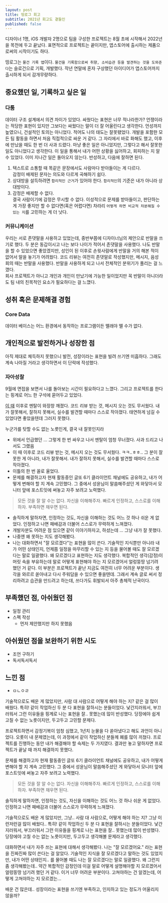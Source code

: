 ```yaml
---
layout: post
title: 띵로그 회고
subtitle: 2021년 회고도 곁들인
published: false
---
```


디자이너 1명, iOS 개발자 2명으로 팀을 구성한 프로젝트는 8월 초에 시작해서 2022년을 목전에 두고 끝났다. 표면적으로 프로젝트는 끝이지만, 앱스토어에 출시하는 제품으로써의 시작이기도 하다.

띵로그는 `물건 기록 앱`이다. `물건을 기록함으로써 취향, 소비습관 등을 발견하는 것을 도와준다`는 슬로건으로 기획, 개발했다. 작년 연말에 혼자 구상했던 아이디어가 앱스토어까지 출시하게 되서 감개무량하다. 

## 중요했던 일, 기록하고 싶은 일

### 다툼

데이터 구조 설계에서 의견 차이가 있었다. 싸웠다는 표현은 너무 적나라한가? 언쟁이라는 적당한 표현이 있지만 그보다는 싸웠다는 말이 더 잘 어울린다고 생각한다. 언성까지 높였으니, 건설적인 토의는 아니었다. 적어도 나의 태도는 잘못됐었다. 개발을 포함한 모든 팀 활동을 하면서 처음 직접적으로 싸운 거 같다. 그 자리에서 바로 화해도 했고, 이후에 만났을 때도 한 번 더 사과 드렸다. 마냥 좋은 일은 아니었지만, 그렇다고 해서 잘못한 일도 아니었다고 생각한다. 이 일을 통해서 내가 어떤 상황을 싫어하고, 회피하는 지 알 수 있었다. 이미 지나간 일은 돌아오지 않는다. 반성하고, 다음에 잘하면 된다.

1. 텍스트로 소통할 때 똑같은 문장에서도 사람마다 받아들이는 게 다르다.  
감정이 배제된 문자는 의도와 다르게 곡해하기 쉽다.
2. 상대방을 설득하려면 `합리적인 근거`가 있어야 한다. `합리적인`의 기준은 내가 아니라 상대방이다.
3. 감정은 배제할 수 없다.   
  결국 사람이기에 감정은 무시할 수 없다. 이성적으로 문제를 받아들이고, 판단하는 게 가장 좋지만 할 수 없다면(혹은 어렵다면) 차라리 `어떻게 하면 비교적 차분해질 수 있는 지`를 고민하는 게 더 낫다.

### 커뮤니케이션

우리는 서로 존댓말을 사용하고 있었는데, 중반부쯤에 디자이너님의 제안으로 반말을 쓰기로 했다. 두 분은 동갑이시고 나는 보다 나이가 적어서 존댓말을 사용했다. 나도 반말을 할 수 있었으면 좋았겠지만, 성인이 된 이후로 손윗사람에게 반말을 거의 해본 적이 없어서 말을 놓기가 어려웠다. 코드 리뷰는 여전히 존댓말로 작성했지만, 메시지, 음성 회의 때는 반말을 사용했다. 반말을 사용하게 되고 나서 전체적인 분위기가 풀리는 걸 느꼈다.  
회사 프로젝트가 아니고 개인과 개인이 만났기에 가능한 일이었지만 꼭 반말이 아니더라도 팀 내의 친목적인 요소가 필요하다는 걸 느꼈다.

## 성취 혹은 문제해결 경험

### Core Data

데이터 베이스는 어느 환경에서 동작하는 프로그램이든 뗄래야 뗄 수가 없다. 

## 개인적으로 발전하거나 성장한 점

아직 제대로 체득하지 못했으니 발전, 성장이라는 표현을 빌려 쓰기엔 미흡하다. 그래도 계속 나아질 거라고 생각하면서 이 단락에 작성했다.

### 자아성찰

9월에 면접을 보면서 나를 돌아보는 시간이 필요하다고 느꼈다. 그리고 프로젝트를 한다는 핑계로 어느 한 구석에 묻어두고 있었다. 

[이 때](#다툼) 이후로 멘탈이 와장창 깨졌다. 코드 리뷰 받는 것, 메시지 오는 것도 무서웠다. 내가 잘못해서, 잘하지 못해서, 실수를 발견할 때마다 스스로 작아졌다. 태연하게 넘길 수 있었다면 좋았을텐데 그러지 못했다. 



누군가를 탓할 수도 없는 노릇인게, 결국 내 잘못인지라 

- 위에서 언급했던 ... 그렇게 한 번 싸우고 나서 멘탈이 엄청 무너졌다. 사과 드리고 나서도 그랬음
- 이 때 이후로 코드 리뷰 받는 것, 메시지 오는 것도 무서웠다. ㅋㅋ..ㅎㅎ.. 그 분이 잘못한 게 아니라, 내가 잘못해서. 내가 잘하지 못해서, 실수를 발견할 때마다 스스로 작아졌다. 
- 이틀의 한 번 꼴로 울었다. 
- 문제를 해결하고자 현재 활동중인 글또 6기 클라이언트 채널에도 공유하고, 내가 어떻게 변해야 할 지 계속 고민했다. 그 중에서 성윤님이 말씀해주셨던 게 와닿아서 모니터 앞에 포스트잇에 써놓고 자주 보려고 노력했다.
> 모든 것을 잘 알 수는 없다. 자신을 이해해주자. 빠르게 인정하고, 스스로를 이해하자. 부족하면 채우면 된다.
- 솔직하게 말하자면, 인정하는 것도, 자신을 이해하는 것도 어느 것 하나 쉬운 게 없었다. 인정하고 나면 패배감과 더불어 스스로가 무력하게 느껴졌다. 
- 개발자분도 어려운 점 있으면 같이 이야기하자고, 하셨는데 ... 그냥 내가 잘 못했다. 
- 나중엔 왜 못하는 지도 생각해봤다.
- 나는 대화하면서 "잘 모르겠다"는 표현을 많이 쓴다. 기술적인 지식뿐만 아니라 내가 어떤 상태인지, 언제쯤 일정을 마무리할 수 있는 지 등을 물어볼 때도 잘 모르겠다는 말로 일괄했다. 왜 모르겠다고 표현하는 지도 생각했다. 복합적인 생각(감정)이 머릿 속을 부유하는데 말로 어떻게 표현해야 하는 지 모르겠어서 얼렁뚱땅 넘기려 했던 거 같다. 이 부분은 프로젝트가 끝난 지금도 여전히 너무 어려운 부분이다. 생각을 와르르 쏟아내고 다시 주워담을 수 있으면 좋을텐데. 그래서 계속 글로 써서 정리하려고 습관을 만드려고 하는데, 쓰다가도 휘발되서 아주 총체적 난국이다.


## 부족했던 점, 아쉬웠던 점
- 일정 관리
- 스펙 작성
  - 먼저 제안했지만 하지 못했음

## 아쉬웠던 점을 보완하기 위한 시도

- 조언 구하기
- 독서독서독서


## 느낀 점
- ㅁㄴㅇㄹ



기술적으로도 배운 게 많았지만, 사람 대 사람으로 어떻게 해야 하는 지? 같은 걸 많이 배웠다. 특히! 같이 작업하신 두 분 다 표현을 잘하시는 분들이었다. 낯간지러워서, 부끄러워서 그런 이유들을 핑계로 나는 표현을 잘.. 못했는데 많이 반성했다. 당장에야 쉽게 고칠 수 없는 노릇이지만, 두고두고 고민할 문제다.


프로젝트하면서 감정기복이 엄청 심했고, 1년치 눈물을 다 쏟아냈다고 해도 과언이 아니었다. 오롯이 내 문제였는데, 이 과정에서 같이 작업하신 분들께 폐를 많이 끼쳤다. 
프로젝트를 진행하는 동안 내가 해결해야 할 숙제는 두 가지였다. 결과만 놓고 말하자면 프로젝트가 끝날 때 까지 해결하지 못했다.

문제를 해결하고자 현재 활동중인 글또 6기 클라이언트 채널에도 공유하고, 내가 어떻게 변해야 할 지 계속 고민했다. 그 중에서 성윤님이 말씀해주셨던 게 와닿아서 모니터 앞에 포스트잇에 써놓고 자주 보려고 노력했다.

> 모든 것을 잘 알 수는 없다. 자신을 이해해주자. 빠르게 인정하고, 스스로를 이해하자. 부족하면 채우면 된다.

솔직하게 말하자면, 인정하는 것도, 자신을 이해하는 것도 어느 것 하나 쉬운 게 없었다. 인정하고 나면 패배감과 더불어 스스로가 무력하게 느껴졌다. 

기술적으로도 배운 게 많았지만, 그냥.. 사람 대 사람으로, 어떻게 해야 하는 지? 그냥 이런저런걸 많이 배웠다.. 특히! 같이 작업하신 두 분 다 표현을 잘하시는 분들이었다. 낯간지러워서, 부끄러워서 그런 이유들을 핑계로 나는 표현을 잘.. 못했는데 많이 반성했다. 당장에야 고칠 수는 없는 노릇이지만, 두고두고 생각해볼 문제라고 생각했다.

대화하면서 내가 자주 쓰는 표현에 대해서 생각해봤다. 나는 "잘 모르겠어요." 라는 표현을 진짜진짜 많이 쓴다는 걸 알았다. 기술적인 지식을 잘 모르겠다고 말하는 것도 있었지만, 내가 어떤 상태인지.. 를 물어볼 때도 나는 잘 모르겠다는 말로 일괄했다. 왜 그런지 좀 생각해봤는데.. 약간 복합적인 감정인데 이걸 말로 어떻게 설명해야할 지 모르겠어서 얼렁뚱땅 넘기려 했던 거 같다. 이거 너무 어려운 부분이다. 고쳐야하는 건 알겠는데, 어떻게 고쳐야하는 지 모르겠는...

배운 건 많은데.. 성장이라는 표현을 쓰기엔 부족하고, 인지하고 있는 정도가 어울리지 않을까? 
